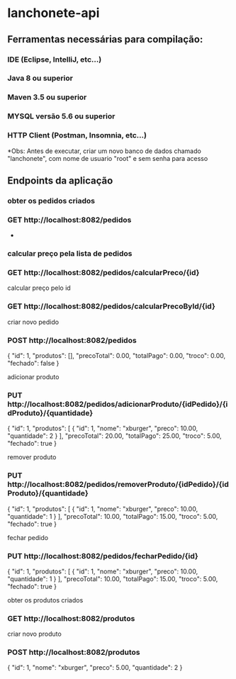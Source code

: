 # lanchonete-api


## Ferramentas necessárias para compilação:

### IDE (Eclipse, IntelliJ, etc...)
### Java 8 ou superior
### Maven 3.5 ou superior
### MYSQL versão 5.6 ou superior
### HTTP Client (Postman, Insomnia, etc...)


*Obs: Antes de executar, criar um novo banco de dados chamado "lanchonete", com nome de usuario "root" e sem senha para acesso


## Endpoints da aplicação

### obter os pedidos criados
### GET http://localhost:8082/pedidos

*

### calcular preço pela lista de pedidos
### GET http://localhost:8082/pedidos/calcularPreco/{id}


calcular preço pelo id
### GET http://localhost:8082/pedidos/calcularPrecoById/{id}


criar novo pedido
### POST http://localhost:8082/pedidos
{
"id": 1,
"produtos": [],
"precoTotal": 0.00,
"totalPago": 0.00,
"troco": 0.00,
"fechado": false
}


adicionar produto
### PUT http://localhost:8082/pedidos/adicionarProduto/{idPedido}/{idProduto}/{quantidade}
{
"id": 1,
"produtos": [
  {
  "id": 1,
  "nome": "xburger",
  "preco": 10.00,
  "quantidade": 2
  }
],
"precoTotal": 20.00,
"totalPago": 25.00,
"troco": 5.00,
"fechado": true
}


remover produto
### PUT http://localhost:8082/pedidos/removerProduto/{idPedido}/{idProduto}/{quantidade}
{
"id": 1,
"produtos": [
  {
  "id": 1,
  "nome": "xburger",
  "preco": 10.00,
  "quantidade": 1
  }
],
"precoTotal": 10.00,
"totalPago": 15.00,
"troco": 5.00,
"fechado": true
}


fechar pedido
### PUT http://localhost:8082/pedidos/fecharPedido/{id}
{
"id": 1,
"produtos": [
  {
  "id": 1,
  "nome": "xburger",
  "preco": 10.00,
  "quantidade": 1
  }
],
"precoTotal": 10.00,
"totalPago": 15.00,
"troco": 5.00,
"fechado": true
}


obter os produtos criados
### GET http://localhost:8082/produtos


criar novo produto
### POST http://localhost:8082/produtos
{
"id": 1,
"nome": "xburger",
"preco": 5.00,
"quantidade": 2
}
